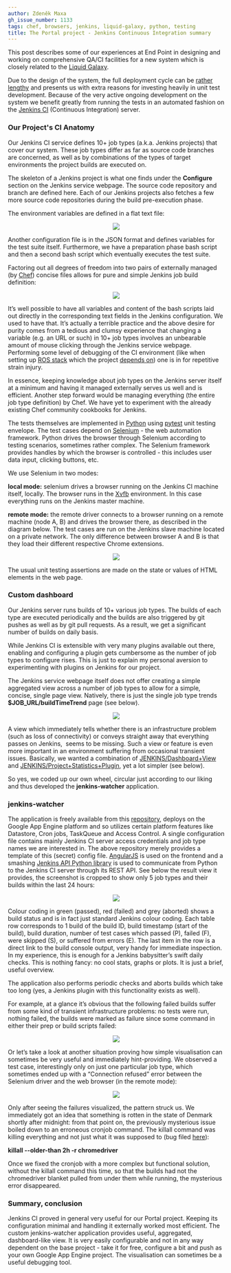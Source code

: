 ```yaml
---
author: Zdeněk Maxa
gh_issue_number: 1133
tags: chef, browsers, jenkins, liquid-galaxy, python, testing
title: The Portal project - Jenkins Continuous Integration summary
---
```


This post describes some of our experiences at End Point in designing and working on comprehensive QA/CI facilities for a new system which is closely related to the [Liquid Galaxy](https://liquidgalaxy.endpoint.com/).

Due to the design of the system, the full deployment cycle can be [rather lengthy](http://blog.endpoint.com/2015/02/testing-your-chef-repo-pull-requests.html) and presents us with extra reasons for investing heavily in unit test development. Because of the very active ongoing development on the system we benefit greatly from running the tests in an automated fashion on the [Jenkins CI](https://jenkins-ci.org/) (Continuous Integration) server.

### Our Project's CI Anatomy

Our Jenkins CI service defines 10+ job types (a.k.a. Jenkins projects) that cover our system. These job types differ as far as source code branches are concerned, as well as by combinations of the types of target environments the project builds are executed on.

The skeleton of a Jenkins project is what one finds under the **Configure** section on the Jenkins service webpage. The source code repository and branch are defined here. Each of our Jenkins projects also fetches a few more source code repositories during the build pre-execution phase.

The environment variables are defined in a flat text file:

<div class="separator" style="clear: both; text-align: center;">
<a href="/blog/2015/06/09/the-portal-project-jenkins-continuous/image-0-big.png" imageanchor="1" style="margin-left: 1em; margin-right: 1em;"><img border="0" src="/blog/2015/06/09/the-portal-project-jenkins-continuous/image-0.png"/></a></div>

Another configuration file is in the JSON format and defines variables for the test suite itself.
Furthermore, we have a preparation phase bash script and then a second bash script which eventually executes the test suite.

Factoring out all degrees of freedom into two pairs of externally managed (by [Chef](https://www.chef.io/)) concise files allows for pure and simple Jenkins job build definition:

<div class="separator" style="clear: both; text-align: center;">
<a href="/blog/2015/06/09/the-portal-project-jenkins-continuous/image-1-big.png" imageanchor="1" style="margin-left: 1em; margin-right: 1em;"><img border="0" src="/blog/2015/06/09/the-portal-project-jenkins-continuous/image-1.png"/></a></div>

It’s well possible to have all variables and content of the bash scripts laid out directly in the corresponding text fields in the Jenkins configuration. We used to have that. It’s actually a terrible practice and the above desire for purity comes from a tedious and clumsy experience that changing a variable (e.g. an URL or such) in 10+ job types involves an unbearable amount of mouse clicking through the Jenkins service webpage. Performing some level of debugging of the CI environment (like when setting up [ROS stack](http://wiki.ros.org/) which the project [depends on](http://blog.endpoint.com/2015/03/simple-cross-browser-communication-ros.html)) one is in for repetitive strain injury.

In essence, keeping knowledge about job types on the Jenkins server itself at a minimum and having it managed externally serves us well and is efficient. Another step forward would be managing everything (the entire job type definition) by Chef. We have yet to experiment with the already existing Chef community cookbooks for Jenkins.

The tests themselves are implemented in [Python](https://www.python.org/) using [pytest](http://pytest.org/) unit testing envelope. The test cases depend on [Selenium](http://www.seleniumhq.org/) - the web automation framework. Python drives the browser through Selenium according to testing scenarios, sometimes rather complex. The Selenium framework provides handles by which the browser is controlled - this includes user data input, clicking buttons, etc.

We use Selenium in two modes:

**local mode:**
selenium drives a browser running on the Jenkins CI machine itself, locally. The browser runs in the [Xvfb](http://www.x.org/releases/X11R7.6/doc/man/man1/Xvfb.1.xhtml) environment. In this case everything runs on the Jenkins master machine.

**remote mode:**
the remote driver connects to a browser running on a remote machine (node A, B) and drives the browser there, as described in the diagram below. The test cases are run on the Jenkins slave machine located on a private network. The only difference between browser A and B is that they load their different respective Chrome extensions.

<div class="separator" style="clear: both; text-align: center;">
<a href="/blog/2015/06/09/the-portal-project-jenkins-continuous/image-2-big.png" imageanchor="1" style="margin-left: 1em; margin-right: 1em;"><img border="0" src="/blog/2015/06/09/the-portal-project-jenkins-continuous/image-2.png"/></a></div>

The usual unit testing assertions are made on the state or values of HTML elements in the web page.

### Custom dashboard

Our Jenkins server runs builds of 10+ various job types. The builds of each type are executed periodically and the builds are also triggered by git pushes as well as by git pull requests. As a result, we get a significant number of builds on daily basis.

While Jenkins CI is extensible with very many plugins available out there, enabling and configuring a plugin gets cumbersome as the number of job types to configure rises. This is just to explain my personal aversion to experimenting with plugins on Jenkins for our project.

The Jenkins service webpage itself does not offer creating a simple aggregated view across a number of job types to allow for a simple, concise, single page view.
Natively, there is just the single job type trends **$JOB_URL/buildTimeTrend** page (see below).

<div class="separator" style="clear: both; text-align: center;">
<a href="/blog/2015/06/09/the-portal-project-jenkins-continuous/image-3-big.png" imageanchor="1" style="margin-left: 1em; margin-right: 1em;"><img border="0" src="/blog/2015/06/09/the-portal-project-jenkins-continuous/image-3.png"/></a></div>

A view which immediately tells whether there is an infrastructure problem (such as loss of connectivity) or conveys straight away that everything passes on Jenkins,  seems to be missing. Such a view or feature is even more important in an environment suffering from occasional transient issues. Basically, we wanted a combination of [JENKINS/Dashboard+View](https://wiki.jenkins-ci.org/display/JENKINS/Dashboard+View) and [JENKINS/Project+Statistics+Plugin](https://wiki.jenkins-ci.org/display/JENKINS/Project+Statistics+Plugin), yet a lot simpler (see below).

So yes, we coded up our own wheel, circular just according to our liking and thus developed the **jenkins-watcher** application.

### jenkins-watcher

The application is freely available from this [repository](https://github.com/EndPointCorp/jenkins-watcher), deploys on the Google App Engine platform and so utilizes certain platform features like Datastore, Cron jobs, TaskQueue and Access Control. A single configuration file contains mainly Jenkins CI server access credentials and job type names we are interested in. The above repository merely provides a template of this (secret) config file. [AngularJS](https://angularjs.org/) is used on the frontend and a smashing [Jenkins API Python library](https://pypi.python.org/pypi/jenkinsapi) is used to communicate from Python to the Jenkins CI server through its REST API. See below the result view it provides, the screenshot is cropped to show only 5 job types and their builds within the last 24 hours:

<div class="separator" style="clear: both; text-align: center;">
<a href="/blog/2015/06/09/the-portal-project-jenkins-continuous/image-4-big.png" imageanchor="1" style="margin-left: 1em; margin-right: 1em;"><img border="0" src="/blog/2015/06/09/the-portal-project-jenkins-continuous/image-4.png"/></a></div>

Colour coding in green (passed), red (failed) and grey (aborted) shows a build status and is in fact just standard Jenkins colour coding. Each table row corresponds to 1 build of the build ID, build timestamp (start of the build), build duration, number of test cases which passed (P), failed (F), were skipped (S), or suffered from errors (E). The last item in the row is a direct link to the build console output, very handy for immediate inspection. In my experience, this is enough for a Jenkins babysitter’s swift daily checks. This is nothing fancy: no cool stats, graphs or plots. It is just a brief, useful overview.

The application also performs periodic checks and aborts builds which take too long (yes, a Jenkins plugin with this functionality exists as well).

For example, at a glance it’s obvious that the following failed builds suffer from some kind of transient infrastructure problems: no tests were run, nothing failed, the builds were marked as failure since some command in either their prep or build scripts failed:

<div class="separator" style="clear: both; text-align: center;">
<a href="/blog/2015/06/09/the-portal-project-jenkins-continuous/image-5-big.png" imageanchor="1" style="margin-left: 1em; margin-right: 1em;"><img border="0" src="/blog/2015/06/09/the-portal-project-jenkins-continuous/image-5.png"/></a></div>

Or let’s take a look at another situation proving how simple visualisation can sometimes be very useful and immediately hint-providing. We observed a test case, interestingly only on just one particular job type, which sometimes ended up with a “Connection refused” error between the Selenium driver and the web browser (in the remote mode):

<div class="separator" style="clear: both; text-align: center;">
<a href="/blog/2015/06/09/the-portal-project-jenkins-continuous/image-6-big.png" imageanchor="1" style="margin-left: 1em; margin-right: 1em;"><img border="0" src="/blog/2015/06/09/the-portal-project-jenkins-continuous/image-6.png"/></a></div>

Only after seeing the failures visualized, the pattern struck us. We immediately got an idea that something is rotten in the state of Denmark shortly after midnight: from that point on, the previously mysterious issue boiled down to an erroneous cronjob command. The killall command was killing everything and not just what it was supposed to (bug filed [here](http://sourceforge.net/p/psmisc/bugs/62/)):

**killall --older-than 2h -r chromedriver**

Once we fixed the cronjob with a more complex but functional solution, without the killall command this time, so that the builds had not the chromedriver blanket pulled from under them while running, the mysterious error disappeared.

### Summary, conclusion

Jenkins CI proved in general very useful for our Portal project. Keeping its configuration minimal and handling it externally worked most efficient. The custom jenkins-watcher application provides useful, aggregated, dashboard-like view. It is very easily configurable and not in any way dependent on the base project - take it for free, configure a bit and push as your own Google App Engine project. The visualisation can sometimes be a useful debugging tool.
